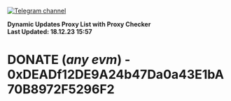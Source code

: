 [![Telegram channel](https://img.shields.io/endpoint?url=https://runkit.io/damiankrawczyk/telegram-badge/branches/master?url=https://t.me/n4z4v0d)](https://t.me/n4z4v0d) 

**Dynamic Updates Proxy List with Proxy Checker**  
**Last Updated: 18.12.23 15:57**

# DONATE (_any evm_) - 0xDEADf12DE9A24b47Da0a43E1bA70B8972F5296F2
